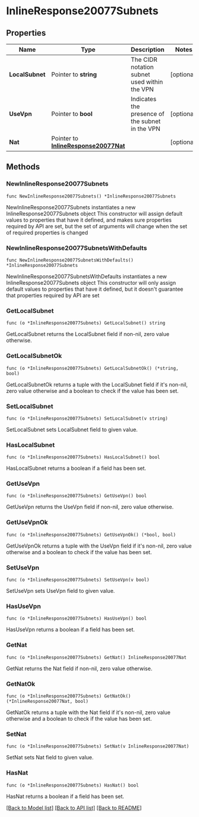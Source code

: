 # InlineResponse20077Subnets

## Properties

Name | Type | Description | Notes
------------ | ------------- | ------------- | -------------
**LocalSubnet** | Pointer to **string** | The CIDR notation subnet used within the VPN | [optional] 
**UseVpn** | Pointer to **bool** | Indicates the presence of the subnet in the VPN | [optional] 
**Nat** | Pointer to [**InlineResponse20077Nat**](InlineResponse20077Nat.md) |  | [optional] 

## Methods

### NewInlineResponse20077Subnets

`func NewInlineResponse20077Subnets() *InlineResponse20077Subnets`

NewInlineResponse20077Subnets instantiates a new InlineResponse20077Subnets object
This constructor will assign default values to properties that have it defined,
and makes sure properties required by API are set, but the set of arguments
will change when the set of required properties is changed

### NewInlineResponse20077SubnetsWithDefaults

`func NewInlineResponse20077SubnetsWithDefaults() *InlineResponse20077Subnets`

NewInlineResponse20077SubnetsWithDefaults instantiates a new InlineResponse20077Subnets object
This constructor will only assign default values to properties that have it defined,
but it doesn't guarantee that properties required by API are set

### GetLocalSubnet

`func (o *InlineResponse20077Subnets) GetLocalSubnet() string`

GetLocalSubnet returns the LocalSubnet field if non-nil, zero value otherwise.

### GetLocalSubnetOk

`func (o *InlineResponse20077Subnets) GetLocalSubnetOk() (*string, bool)`

GetLocalSubnetOk returns a tuple with the LocalSubnet field if it's non-nil, zero value otherwise
and a boolean to check if the value has been set.

### SetLocalSubnet

`func (o *InlineResponse20077Subnets) SetLocalSubnet(v string)`

SetLocalSubnet sets LocalSubnet field to given value.

### HasLocalSubnet

`func (o *InlineResponse20077Subnets) HasLocalSubnet() bool`

HasLocalSubnet returns a boolean if a field has been set.

### GetUseVpn

`func (o *InlineResponse20077Subnets) GetUseVpn() bool`

GetUseVpn returns the UseVpn field if non-nil, zero value otherwise.

### GetUseVpnOk

`func (o *InlineResponse20077Subnets) GetUseVpnOk() (*bool, bool)`

GetUseVpnOk returns a tuple with the UseVpn field if it's non-nil, zero value otherwise
and a boolean to check if the value has been set.

### SetUseVpn

`func (o *InlineResponse20077Subnets) SetUseVpn(v bool)`

SetUseVpn sets UseVpn field to given value.

### HasUseVpn

`func (o *InlineResponse20077Subnets) HasUseVpn() bool`

HasUseVpn returns a boolean if a field has been set.

### GetNat

`func (o *InlineResponse20077Subnets) GetNat() InlineResponse20077Nat`

GetNat returns the Nat field if non-nil, zero value otherwise.

### GetNatOk

`func (o *InlineResponse20077Subnets) GetNatOk() (*InlineResponse20077Nat, bool)`

GetNatOk returns a tuple with the Nat field if it's non-nil, zero value otherwise
and a boolean to check if the value has been set.

### SetNat

`func (o *InlineResponse20077Subnets) SetNat(v InlineResponse20077Nat)`

SetNat sets Nat field to given value.

### HasNat

`func (o *InlineResponse20077Subnets) HasNat() bool`

HasNat returns a boolean if a field has been set.


[[Back to Model list]](../README.md#documentation-for-models) [[Back to API list]](../README.md#documentation-for-api-endpoints) [[Back to README]](../README.md)


